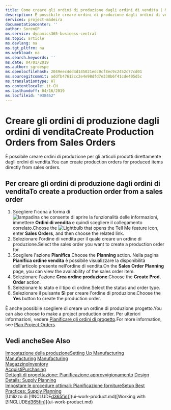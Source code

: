 ```yaml
---
title: Come creare gli ordini di produzione dagli ordini di vendita | Microsoft Docs
description: È possibile creare ordini di produzione dagli ordini di vendita nell'area di applicazione Vendite e marketing.
services: project-madeira
documentationcenter: ''
author: SorenGP
ms.service: dynamics365-business-central
ms.topic: article
ms.devlang: na
ms.tgt_pltfrm: na
ms.workload: na
ms.search.keywords: ''
ms.date: 04/01/2019
ms.author: sgroespe
ms.openlocfilehash: 2049eec4dd4d145021edc0cf8ec9c2452c77cd01
ms.sourcegitcommit: addfb47612cc2e4e98dfd7e338b6f41cde405d5c
ms.translationtype: HT
ms.contentlocale: it-CH
ms.lasthandoff: 04/16/2019
ms.locfileid: "938462"
---
```

# <a name="create-production-orders-from-sales-orders"></a><span data-ttu-id="63707-103">Creare gli ordini di produzione dagli ordini di vendita</span><span class="sxs-lookup"><span data-stu-id="63707-103">Create Production Orders from Sales Orders</span></span>
<span data-ttu-id="63707-104">È possibile creare ordini di produzione per gli articoli prodotti direttamente dagli ordini di vendita.</span><span class="sxs-lookup"><span data-stu-id="63707-104">You can create production orders for produced items directly from sales orders.</span></span>  

## <a name="to-create-a-production-order-from-a-sales-order"></a><span data-ttu-id="63707-105">Per creare gli ordini di produzione dagli ordini di vendita</span><span class="sxs-lookup"><span data-stu-id="63707-105">To create a production order from a sales order</span></span>  

1.  <span data-ttu-id="63707-106">Scegliere l'icona a forma di ![lampadina che consente di aprire la funzionalità delle informazioni](media/ui-search/search_small.png "Informazioni sull'operazione che si desidera eseguire"), immettere **Ordini di vendita** e quindi scegliere il collegamento correlato.</span><span class="sxs-lookup"><span data-stu-id="63707-106">Choose the ![Lightbulb that opens the Tell Me feature](media/ui-search/search_small.png "Tell me what you want to do") icon, enter **Sales Orders**, and then choose the related link.</span></span>  
2.  <span data-ttu-id="63707-107">Selezionare l'ordine di vendita per il quale creare un ordine di produzione.</span><span class="sxs-lookup"><span data-stu-id="63707-107">Select the sales order you want to create a production order for.</span></span>  
3.  <span data-ttu-id="63707-108">Scegliere l'azione **Pianifica**.</span><span class="sxs-lookup"><span data-stu-id="63707-108">Choose the **Planning** action.</span></span> <span data-ttu-id="63707-109">Nella pagina **Pianifica ordine vendita** è possibile visualizzare la disponibilità dell'articolo presente nell'ordine di vendita.</span><span class="sxs-lookup"><span data-stu-id="63707-109">On the **Sales Order Planning** page, you can view the availability of the sales order item.</span></span>  
4.  <span data-ttu-id="63707-110">Selezionare l'azione **Crea ordine produzione**.</span><span class="sxs-lookup"><span data-stu-id="63707-110">Choose the **Create Prod. Order** action.</span></span>  
5.  <span data-ttu-id="63707-111">Selezionare lo stato e il tipo di ordine.</span><span class="sxs-lookup"><span data-stu-id="63707-111">Select the status and order type.</span></span>  
6.  <span data-ttu-id="63707-112">Selezionare il pulsante **Sì** per creare l'ordine di produzione.</span><span class="sxs-lookup"><span data-stu-id="63707-112">Choose the **Yes** button to create the production order.</span></span>

<span data-ttu-id="63707-113">È anche possibile scegliere di creare un ordine di produzione progetto.</span><span class="sxs-lookup"><span data-stu-id="63707-113">You can also choose to make a project production order.</span></span> <span data-ttu-id="63707-114">Per ulteriori informazioni, vedere [Pianificare gli ordini di progetto](production-how-to-plan-project-orders.md).</span><span class="sxs-lookup"><span data-stu-id="63707-114">For more information, see [Plan Project Orders](production-how-to-plan-project-orders.md).</span></span>   

## <a name="see-also"></a><span data-ttu-id="63707-115">Vedi anche</span><span class="sxs-lookup"><span data-stu-id="63707-115">See Also</span></span>  
[<span data-ttu-id="63707-116">Impostazione della produzione</span><span class="sxs-lookup"><span data-stu-id="63707-116">Setting Up Manufacturing</span></span>](production-configure-production-processes.md)  
<span data-ttu-id="63707-117">[Manufacturing](production-manage-manufacturing.md)  </span><span class="sxs-lookup"><span data-stu-id="63707-117">[Manufacturing](production-manage-manufacturing.md)  </span></span>  
[<span data-ttu-id="63707-118">Magazzino</span><span class="sxs-lookup"><span data-stu-id="63707-118">Inventory</span></span>](inventory-manage-inventory.md)  
[<span data-ttu-id="63707-119">Acquisti</span><span class="sxs-lookup"><span data-stu-id="63707-119">Purchasing</span></span>](purchasing-manage-purchasing.md)  
<span data-ttu-id="63707-120">[Dettagli di progettazione: Pianificazione approvvigionamento](design-details-supply-planning.md) </span><span class="sxs-lookup"><span data-stu-id="63707-120">[Design Details: Supply Planning](design-details-supply-planning.md) </span></span>  
[<span data-ttu-id="63707-121">Impostare le procedure ottimali: Pianificazione forniture</span><span class="sxs-lookup"><span data-stu-id="63707-121">Setup Best Practices: Supply Planning</span></span>](setup-best-practices-supply-planning.md)  
<span data-ttu-id="63707-122">[Utilizzo di [!INCLUDE[d365fin](includes/d365fin_md.md)]](ui-work-product.md)</span><span class="sxs-lookup"><span data-stu-id="63707-122">[Working with [!INCLUDE[d365fin](includes/d365fin_md.md)]](ui-work-product.md)</span></span>
